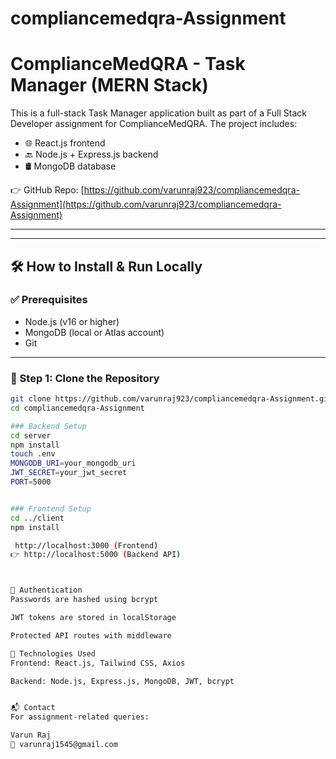 ﻿# compliancemedqra-Assignment

# ComplianceMedQRA - Task Manager (MERN Stack)

This is a full-stack Task Manager application built as part of a Full Stack Developer assignment for ComplianceMedQRA. The project includes:

- 🌐 React.js frontend
- 🔙 Node.js + Express.js backend
- 🛢 MongoDB database

👉 GitHub Repo: [https://github.com/varunraj923/compliancemedqra-Assignment](https://github.com/varunraj923/compliancemedqra-Assignment)

---

---

## 🛠 How to Install & Run Locally

### ✅ Prerequisites

- Node.js (v16 or higher)
- MongoDB (local or Atlas account)
- Git

---

### 🔧 Step 1: Clone the Repository

```bash
git clone https://github.com/varunraj923/compliancemedqra-Assignment.git
cd compliancemedqra-Assignment

### Backend Setup
cd server
npm install
touch .env
MONGODB_URI=your_mongodb_uri
JWT_SECRET=your_jwt_secret
PORT=5000


### Frontend Setup
cd ../client
npm install

 http://localhost:3000 (Frontend)
👉 http://localhost:5000 (Backend API)



🔐 Authentication
Passwords are hashed using bcrypt

JWT tokens are stored in localStorage

Protected API routes with middleware

🧰 Technologies Used
Frontend: React.js, Tailwind CSS, Axios

Backend: Node.js, Express.js, MongoDB, JWT, bcrypt


📬 Contact
For assignment-related queries:

Varun Raj
📧 varunraj1545@gmail.com







